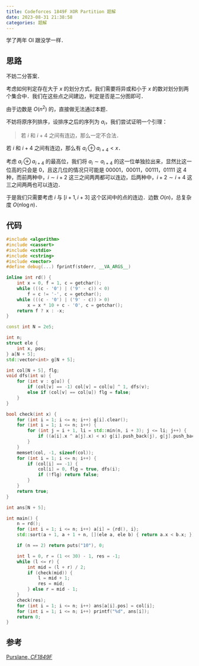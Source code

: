 ```yaml
---
title: Codeforces 1849F XOR Partition 题解
date: 2023-08-31 21:38:58
categories: 题解
---
```


学了两年 OI 跟没学一样．

<!-- more -->

## 思路

不妨二分答案．

考虑如何判定存在大于 $x$ 的划分方式，我们需要将异或和小于 $x$ 的数对划分到两个集合中．我们在这些点之间建边，判定是否是二分图即可．

由于边数是 $O(n^2)$ 的，直接做无法通过本题．

不妨将原序列排序，设排序之后的序列为 $a_i$，我们尝试证明一个引理：

> 若 $i$ 和 $i + 4$ 之间有连边，那么一定不合法．

若 $i$ 和 $i + 4$ 之间有连边，那么有 $a_i \oplus a_{i + 4} < x$．

考虑 $a_i \oplus a_{i + 4}$ 的最高位，我们将 $a_i \sim a_{i + 4}$ 的这一位单独拉出来，显然比这一位高的只会是 $0$，且这几位的情况只可能是 $00001$，$00011$，$00111$，$01111$ 这 $4$ 种，而前两种中，$i \sim i + 2$ 这三之间两两都可以连边，后两种中，$i + 2 \sim i + 4$ 这三之间两两也可以连边．

于是我们只需要考虑 $i$ 与 $[i + 1, i + 3]$ 这个区间中的点的连边．边数 $O(n)$，总复杂度 $O(n \log n)$．

## 代码

```cpp
#include <algorithm>
#include <cassert>
#include <cstdio>
#include <cstring>
#include <vector>
#define debug(...) fprintf(stderr, __VA_ARGS__)

inline int rd() {
	int x = 0, f = 1, c = getchar();
	while (((c - '0') | ('9' - c)) < 0)
		f = c != '-', c = getchar();
	while (((c - '0') | ('9' - c)) > 0)
		x = x * 10 + c - '0', c = getchar();
	return f ? x : -x;
}

const int N = 2e5;

int n;
struct ele {
	int x, pos;
} a[N + 5];
std::vector<int> g[N + 5];

int col[N + 5], flg;
void dfs(int u) {
	for (int v : g[u]) {
		if (col[v] == -1) col[v] = col[u] ^ 1, dfs(v);
		else if (col[v] == col[u]) flg = false;
	}
}

bool check(int x) {
	for (int i = 1; i <= n; i++) g[i].clear();
	for (int i = 1; i <= n; i++) {
		for (int j = i + 1, li = std::min(n, i + 3); j <= li; j++) {
			if ((a[i].x ^ a[j].x) < x) g[i].push_back(j), g[j].push_back(i);
		}
	}
	memset(col, -1, sizeof(col));
	for (int i = 1; i <= n; i++) {
		if (col[i] == -1) {
			col[i] = 0, flg = true, dfs(i);
			if (!flg) return false;
		}
	}
	return true;
}

int ans[N + 5];

int main() {
	n = rd();
	for (int i = 1; i <= n; i++) a[i] = {rd(), i};
	std::sort(a + 1, a + 1 + n, [](ele a, ele b) { return a.x < b.x; });

	if (n == 2) return puts("10"), 0;

	int l = 0, r = (1 << 30) - 1, res = -1;
	while (l <= r) {
		int mid = (l + r) / 2;
		if (check(mid)) {
			l = mid + 1;
			res = mid;
		} else r = mid - 1;
	}
	check(res);
	for (int i = 1; i <= n; i++) ans[a[i].pos] = col[i];
	for (int i = 1; i <= n; i++) printf("%d", ans[i]);
	return 0;
}
```

## 参考

[Purslane, _CF1849F_](https://www.luogu.com.cn/blog/120947/solution-cf1849f)
